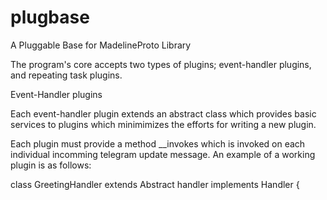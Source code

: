 # plugbase

A Pluggable Base for MadelineProto Library 

The program's core accepts two types of plugins; event-handler plugins, and repeating task plugins.

Event-Handler plugins

Each event-handler plugin extends an abstract class which provides basic services to plugins which minimimizes the efforts for writing a new plugin.

Each plugin must provide a method __invokes which is invoked on each individual incomming telegram update message. An example of a working plugin is as follows:

  class GreetingHandler extends Abstract handler implements Handler
  {
  
  

